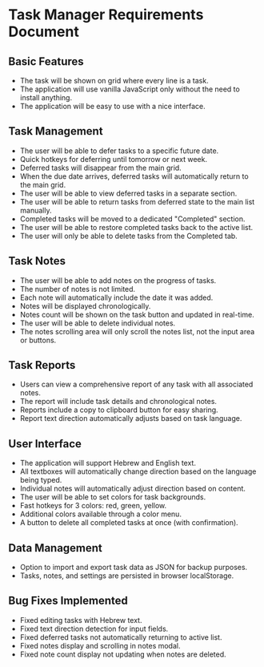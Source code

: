 # Task Manager Requirements Document

## Basic Features
* The task will be shown on grid where every line is a task.
* The application will use vanilla JavaScript only without the need to install anything.
* The application will be easy to use with a nice interface.

## Task Management
* The user will be able to defer tasks to a specific future date.
* Quick hotkeys for deferring until tomorrow or next week.
* Deferred tasks will disappear from the main grid.
* When the due date arrives, deferred tasks will automatically return to the main grid.
* The user will be able to view deferred tasks in a separate section.
* The user will be able to return tasks from deferred state to the main list manually.
* Completed tasks will be moved to a dedicated "Completed" section.
* The user will be able to restore completed tasks back to the active list.
* The user will only be able to delete tasks from the Completed tab.

## Task Notes
* The user will be able to add notes on the progress of tasks.
* The number of notes is not limited.
* Each note will automatically include the date it was added.
* Notes will be displayed chronologically.
* Notes count will be shown on the task button and updated in real-time.
* The user will be able to delete individual notes.
* The notes scrolling area will only scroll the notes list, not the input area or buttons.

## Task Reports
* Users can view a comprehensive report of any task with all associated notes.
* The report will include task details and chronological notes.
* Reports include a copy to clipboard button for easy sharing.
* Report text direction automatically adjusts based on task language.

## User Interface
* The application will support Hebrew and English text.
* All textboxes will automatically change direction based on the language being typed.
* Individual notes will automatically adjust direction based on content.
* The user will be able to set colors for task backgrounds.
* Fast hotkeys for 3 colors: red, green, yellow.
* Additional colors available through a color menu.
* A button to delete all completed tasks at once (with confirmation).

## Data Management
* Option to import and export task data as JSON for backup purposes.
* Tasks, notes, and settings are persisted in browser localStorage.

## Bug Fixes Implemented
* Fixed editing tasks with Hebrew text.
* Fixed text direction detection for input fields.
* Fixed deferred tasks not automatically returning to active list.
* Fixed notes display and scrolling in notes modal.
* Fixed note count display not updating when notes are deleted.